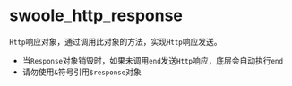 # swoole_http_response

 `Http`响应对象，通过调用此对象的方法，实现`Http`响应发送。

* 当`Response`对象销毁时，如果未调用`end`发送`Http`响应，底层会自动执行`end`
* 请勿使用`&`符号引用`$response`对象